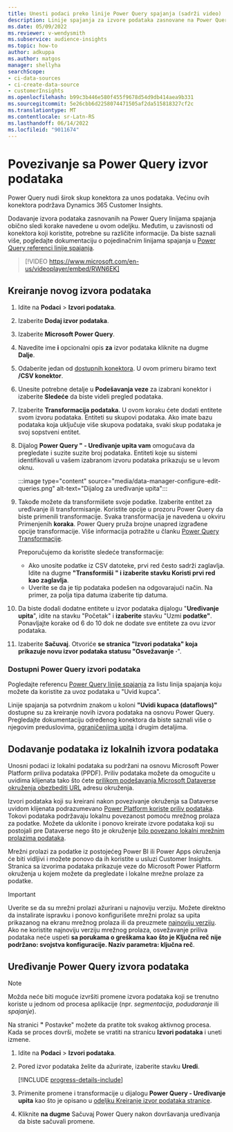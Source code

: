 ```yaml
---
title: Unesti podaci preko linije Power Query spajanja (sadrži video)
description: Linije spajanja za izvore podataka zasnovane na Power Query.
ms.date: 05/09/2022
ms.reviewer: v-wendysmith
ms.subservice: audience-insights
ms.topic: how-to
author: adkuppa
ms.author: matgos
manager: shellyha
searchScope:
- ci-data-sources
- ci-create-data-source
- customerInsights
ms.openlocfilehash: b99c3b446e580f455f9678d54d9db414aea9b331
ms.sourcegitcommit: 5e26cbb6d2258074471505af2da515818327cf2c
ms.translationtype: MT
ms.contentlocale: sr-Latn-RS
ms.lasthandoff: 06/14/2022
ms.locfileid: "9011674"
---
```

# <a name="connect-to-a-power-query-data-source"></a>Povezivanje sa Power Query izvor podataka

Power Query nudi širok skup konektora za unos podataka. Većinu ovih konektora podržava Dynamics 365 Customer Insights.

Dodavanje izvora podataka zasnovanih na Power Query linijama spajanja obično sledi korake navedene u ovom odeljku. Međutim, u zavisnosti od konektora koji koristite, potrebne su različite informacije. Da biste saznali više, pogledajte dokumentaciju o pojedinačnim linijama spajanja u [Power Query referenci linije spajanja](/power-query/connectors/).

> [!VIDEO https://www.microsoft.com/en-us/videoplayer/embed/RWN6EK]

## <a name="create-a-new-data-source"></a>Kreiranje novog izvora podataka

1. Idite na **Podaci** > **Izvori podataka**.

1. Izaberite **Dodaj izvor podataka**.

1. Izaberite **Microsoft Power Query**.

1. Navedite ime **i** opcionalni opis **za** izvor podataka kliknite na dugme **Dalje**.

1. Odaberite jedan od [dostupnih konektora](#available-power-query-data-sources). U ovom primeru biramo text **/CSV konektor**.

1. Unesite potrebne detalje u **Podešavanja veze** za izabrani konektor i izaberite **Sledeće** da biste videli pregled podataka.

1. Izaberite **Transformacija podataka**. U ovom koraku ćete dodati entitete svom izvoru podataka. Entiteti su skupovi podataka. Ako imate bazu podataka koja uključuje više skupova podataka, svaki skup podataka je svoj sopstveni entitet.

1. Dijalog **Power Query " - Uređivanje upita vam** omogućava da pregledate i suzite suzite broj podataka. Entiteti koje su sistemi identifikovali u vašem izabranom izvoru podataka prikazuju se u levom oknu.

   :::image type="content" source="media/data-manager-configure-edit-queries.png" alt-text="Dijalog za uređivanje upita":::

1. Takođe možete da transformišete svoje podatke. Izaberite entitet za uređivanje ili transformisanje. Koristite opcije u prozoru Power Query da biste primenili transformacije. Svaka transformacija je navedena u okviru Primenjenih **koraka**. Power Query pruža brojne unapred izgrađene opcije transformacije. Više informacija potražite u članku [Power Query Transformacije](/power-query/power-query-what-is-power-query#transformations).

   Preporučujemo da koristite sledeće transformacije:

   - Ako unosite podatke iz CSV datoteke, prvi red često sadrži zaglavlja. Idite na dugme **"Transformiši** **" i izaberite stavku Koristi prvi red kao zaglavlja**.
   - Uverite se da je tip podataka podešen na odgovarajući način. Na primer, za polja tipa datuma izaberite tip datuma.

1. Da biste dodali dodatne entitete u izvor podataka dijalogu "**Uređivanje upita**", idite na stavku "Početak" i **izaberite** stavku "Uzmi **podatke"**. Ponavljajte korake od 6 do 10 dok ne dodate sve entitete za ovu izvor podataka.

1. Izaberite **Sačuvaj**. Otvoriće **se stranica "Izvori podataka" koja prikazuje novu izvor podataka statusu "Osvežavanje** **·**".

### <a name="available-power-query-data-sources"></a>Dostupni Power Query izvori podataka

Pogledajte referencu [Power Query linije spajanja](/power-query/connectors/) za listu linija spajanja koju možete da koristite za uvoz podataka u "Uvid kupca".

Linije spajanja sa potvrdnim znakom u koloni **"Uvidi kupaca (dataflows)"** dostupne su za kreiranje novih izvora podataka na osnovu Power Query. Pregledajte dokumentaciju određenog konektora da biste saznali više o njegovim preduslovima, [ograničenjima upita](/power-query/power-query-online-limits) i drugim detaljima.

## <a name="add-data-from-on-premises-data-sources"></a>Dodavanje podataka iz lokalnih izvora podataka

Unosni podaci iz lokalni podataka su podržani na osnovu Microsoft Power Platform priliva podataka (PPDF). Priliv podataka možete da omogućite u uvidima klijenata tako što ćete [prilikom podešavanja Microsoft Dataverse okruženja obezbediti URL](create-environment.md) adresu okruženja.

Izvori podataka koji su kreirani nakon povezivanje okruženja sa Dataverse uvidom klijenata podrazumevano [Power Platform koriste priliv podataka](/power-query/dataflows/overview-dataflows-across-power-platform-dynamics-365). Tokovi podataka podržavaju lokalnu povezanost pomoću mrežnog prolaza za podatke. Možete da uklonite i ponovo kreirate izvore podataka koji su postojali pre Dataverse nego što je okruženje [bilo povezano lokalni mrežnim prolazima podataka](/data-integration/gateway/service-gateway-app).

Mrežni prolazi za podatke iz postojećeg Power BI ili Power Apps okruženja će biti vidljivi i možete ponovo da ih koristite u usluzi Customer Insights. Stranica sa izvorima podataka prikazuje veze do Microsoft Power Platform okruženja u kojem možete da pregledate i lokalne mrežne prolaze za podatke.

> [!IMPORTANT]
> Uverite se da su mrežni prolazi ažurirani u najnoviju verziju. Možete direktno da instalirate ispravku i ponovo konfigurišete mrežni prolaz sa upita prikazanog na ekranu mrežnog prolaza ili da preuzmete [najnoviju verziju](https://powerapps.microsoft.com/downloads/). Ako ne koristite najnoviju verziju mrežnog prolaza, osvežavanje priliva podataka neće uspeti **sa porukama o greškama kao što je Ključna reč nije podržano: svojstva konfiguracije. Naziv parametra: ključna reč**.

## <a name="edit-power-query-data-sources"></a>Uređivanje Power Query izvora podataka

> [!NOTE]
> Možda neće biti moguće izvršiti promene izvora podataka koji se trenutno koriste u jednom od procesa aplikacije (npr. *segmentacija*, *podudaranje* ili *spajanje*).
>
> Na stranici **"** Postavke" možete da pratite tok svakog aktivnog procesa. Kada se proces dovrši, možete se vratiti na stranicu **Izvori podataka** i uneti izmene.

1. Idite na **Podaci** > **Izvori podataka**.

1. Pored izvor podataka želite da ažurirate, izaberite stavku **Uredi**.

   [!INCLUDE [progress-details-include](includes/progress-details-pane.md)]

1. Primenite promene i transformacije u dijalogu **Power Query - Uređivanje upita** kao što je opisano u [odeljku Kreiranje izvor podataka stranice](#create-a-new-data-source).

1. Kliknite **na dugme** Sačuvaj Power Query nakon dovršavanja uređivanja da biste sačuvali promene.
